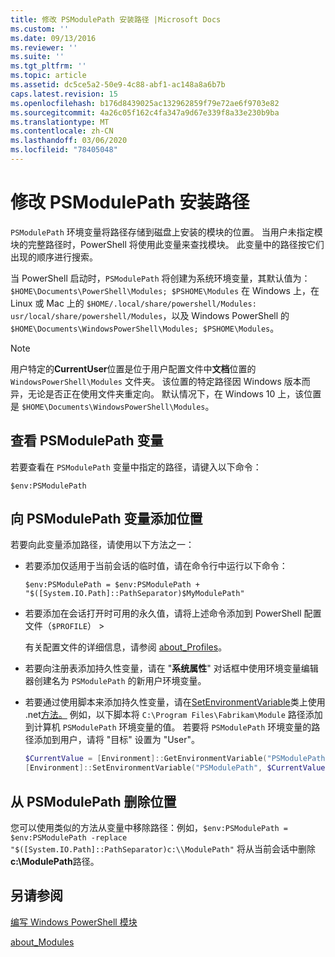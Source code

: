```yaml
---
title: 修改 PSModulePath 安装路径 |Microsoft Docs
ms.custom: ''
ms.date: 09/13/2016
ms.reviewer: ''
ms.suite: ''
ms.tgt_pltfrm: ''
ms.topic: article
ms.assetid: dc5ce5a2-50e9-4c88-abf1-ac148a8a6b7b
caps.latest.revision: 15
ms.openlocfilehash: b176d8439025ac132962859f79e72ae6f9703e82
ms.sourcegitcommit: 4a26c05f162c4fa347a9d67e339f8a33e230b9ba
ms.translationtype: MT
ms.contentlocale: zh-CN
ms.lasthandoff: 03/06/2020
ms.locfileid: "78405048"
---
```

# <a name="modifying-the-psmodulepath-installation-path"></a>修改 PSModulePath 安装路径

`PSModulePath` 环境变量将路径存储到磁盘上安装的模块的位置。 当用户未指定模块的完整路径时，PowerShell 将使用此变量来查找模块。 此变量中的路径按它们出现的顺序进行搜索。

当 PowerShell 启动时，`PSModulePath` 将创建为系统环境变量，其默认值为： `$HOME\Documents\PowerShell\Modules; $PSHOME\Modules` 在 Windows 上，在 Linux 或 Mac 上的 `$HOME/.local/share/powershell/Modules: usr/local/share/powershell/Modules`，以及 Windows PowerShell 的 `$HOME\Documents\WindowsPowerShell\Modules; $PSHOME\Modules`。

> [!NOTE]
> 用户特定的**CurrentUser**位置是位于用户配置文件中**文档**位置的 `WindowsPowerShell\Modules` 文件夹。 该位置的特定路径因 Windows 版本而异，无论是否正在使用文件夹重定向。 默认情况下，在 Windows 10 上，该位置是 `$HOME\Documents\WindowsPowerShell\Modules`。

## <a name="to-view-the-psmodulepath-variable"></a>查看 PSModulePath 变量

若要查看在 `PSModulePath` 变量中指定的路径，请键入以下命令：

`$env:PSModulePath`

## <a name="to-add-locations-to-the-psmodulepath-variable"></a>向 PSModulePath 变量添加位置

若要向此变量添加路径，请使用以下方法之一：

- 若要添加仅适用于当前会话的临时值，请在命令行中运行以下命令：

  `$env:PSModulePath = $env:PSModulePath + "$([System.IO.Path]::PathSeparator)$MyModulePath"`

- 若要添加在会话打开时可用的永久值，请将上述命令添加到 PowerShell 配置文件（`$PROFILE`） >

  有关配置文件的详细信息，请参阅 [about_Profiles](/powershell/module/microsoft.powershell.core/about/about_profiles)。

- 若要向注册表添加持久性变量，请在 "**系统属性**" 对话框中使用环境变量编辑器创建名为 `PSModulePath` 的新用户环境变量。

- 若要通过使用脚本来添加持久性变量，请在[SetEnvironmentVariable](https://docs.microsoft.com/dotnet/api/system.environment.setenvironmentvariable)类上使用 .net[方法。](https://docs.microsoft.com/dotnet/api/system.environment) 例如，以下脚本将 `C:\Program Files\Fabrikam\Module` 路径添加到计算机 `PSModulePath` 环境变量的值。 若要将 `PSModulePath` 环境变量的路径添加到用户，请将 "目标" 设置为 "User"。

  ```powershell
  $CurrentValue = [Environment]::GetEnvironmentVariable("PSModulePath", "Machine")
  [Environment]::SetEnvironmentVariable("PSModulePath", $CurrentValue + [System.IO.Path]::PathSeparator + "C:\Program Files\Fabrikam\Modules", "Machine")

  ```

## <a name="to-remove-locations-from-the-psmodulepath"></a>从 PSModulePath 删除位置

您可以使用类似的方法从变量中移除路径：例如，`$env:PSModulePath = $env:PSModulePath -replace "$([System.IO.Path]::PathSeparator)c:\\ModulePath"` 将从当前会话中删除**c:\ModulePath**路径。

## <a name="see-also"></a>另请参阅

[编写 Windows PowerShell 模块](./writing-a-windows-powershell-module.md)

[about_Modules](/powershell/module/microsoft.powershell.core/about/about_modules)
